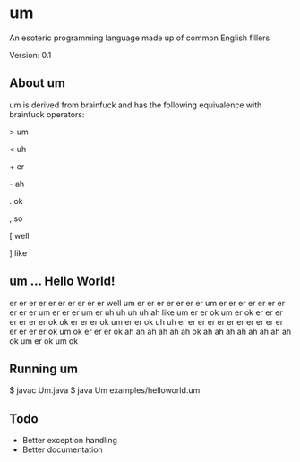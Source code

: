 # um
An esoteric programming language made up of common English fillers

Version: 0.1

## About um
um is derived from brainfuck and has the following equivalence with brainfuck operators:

\> um

< uh

\+ er

\- ah

. ok

, so

[ well

] like


## um ... Hello World!
er er er er er er er er er er well um er er er er er er er um er er er er er er er er er er um er er er um er uh uh uh uh ah like um er er ok um er ok er er er er er er er ok ok er er er ok um er er ok uh uh er er er er er er er er er er er er er er er ok um ok er er er ok ah ah ah ah ah ah ok ah ah ah ah ah ah ah ah ok um er ok um ok 


## Running um
$ javac Um.java
$ java Um examples/helloworld.um


## Todo
* Better exception handling
* Better documentation